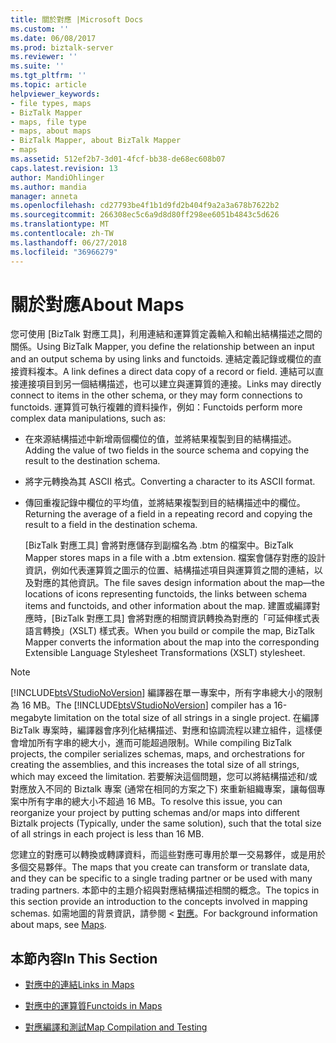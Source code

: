 ```yaml
---
title: 關於對應 |Microsoft Docs
ms.custom: ''
ms.date: 06/08/2017
ms.prod: biztalk-server
ms.reviewer: ''
ms.suite: ''
ms.tgt_pltfrm: ''
ms.topic: article
helpviewer_keywords:
- file types, maps
- BizTalk Mapper
- maps, file type
- maps, about maps
- BizTalk Mapper, about BizTalk Mapper
- maps
ms.assetid: 512ef2b7-3d01-4fcf-bb38-de68ec608b07
caps.latest.revision: 13
author: MandiOhlinger
ms.author: mandia
manager: anneta
ms.openlocfilehash: cd27793be4f1b1d9fd2b404f9a2a3a678b7622b2
ms.sourcegitcommit: 266308ec5c6a9d8d80ff298ee6051b4843c5d626
ms.translationtype: MT
ms.contentlocale: zh-TW
ms.lasthandoff: 06/27/2018
ms.locfileid: "36966279"
---
```

# <a name="about-maps"></a><span data-ttu-id="519d9-102">關於對應</span><span class="sxs-lookup"><span data-stu-id="519d9-102">About Maps</span></span>
<span data-ttu-id="519d9-103">您可使用 [BizTalk 對應工具]，利用連結和運算質定義輸入和輸出結構描述之間的關係。</span><span class="sxs-lookup"><span data-stu-id="519d9-103">Using BizTalk Mapper, you define the relationship between an input and an output schema by using links and functoids.</span></span> <span data-ttu-id="519d9-104">連結定義記錄或欄位的直接資料複本。</span><span class="sxs-lookup"><span data-stu-id="519d9-104">A link defines a direct data copy of a record or field.</span></span> <span data-ttu-id="519d9-105">連結可以直接連接項目到另一個結構描述，也可以建立與運算質的連接。</span><span class="sxs-lookup"><span data-stu-id="519d9-105">Links may directly connect to items in the other schema, or they may form connections to functoids.</span></span> <span data-ttu-id="519d9-106">運算質可執行複雜的資料操作，例如：</span><span class="sxs-lookup"><span data-stu-id="519d9-106">Functoids perform more complex data manipulations, such as:</span></span>  
  
- <span data-ttu-id="519d9-107">在來源結構描述中新增兩個欄位的值，並將結果複製到目的結構描述。</span><span class="sxs-lookup"><span data-stu-id="519d9-107">Adding the value of two fields in the source schema and copying the result to the destination schema.</span></span>  
  
- <span data-ttu-id="519d9-108">將字元轉換為其 ASCII 格式。</span><span class="sxs-lookup"><span data-stu-id="519d9-108">Converting a character to its ASCII format.</span></span>  
  
- <span data-ttu-id="519d9-109">傳回重複記錄中欄位的平均值，並將結果複製到目的結構描述中的欄位。</span><span class="sxs-lookup"><span data-stu-id="519d9-109">Returning the average of a field in a repeating record and copying the result to a field in the destination schema.</span></span>  
  
  <span data-ttu-id="519d9-110">[BizTalk 對應工具] 會將對應儲存到副檔名為 .btm 的檔案中。</span><span class="sxs-lookup"><span data-stu-id="519d9-110">BizTalk Mapper stores maps in a file with a .btm extension.</span></span> <span data-ttu-id="519d9-111">檔案會儲存對應的設計資訊，例如代表運算質之圖示的位置、結構描述項目與運算質之間的連結，以及對應的其他資訊。</span><span class="sxs-lookup"><span data-stu-id="519d9-111">The file saves design information about the map—the locations of icons representing functoids, the links between schema items and functoids, and other information about the map.</span></span> <span data-ttu-id="519d9-112">建置或編譯對應時，[BizTalk 對應工具] 會將對應的相關資訊轉換為對應的「可延伸樣式表語言轉換」(XSLT) 樣式表。</span><span class="sxs-lookup"><span data-stu-id="519d9-112">When you build or compile the map, BizTalk Mapper converts the information about the map into the corresponding Extensible Language Stylesheet Transformations (XSLT) stylesheet.</span></span>  
  
> [!NOTE]
>  <span data-ttu-id="519d9-113">[!INCLUDE[btsVStudioNoVersion](../includes/btsvstudionoversion-md.md)] 編譯器在單一專案中，所有字串總大小的限制為 16 MB。</span><span class="sxs-lookup"><span data-stu-id="519d9-113">The [!INCLUDE[btsVStudioNoVersion](../includes/btsvstudionoversion-md.md)] compiler has a 16-megabyte limitation on the total size of all strings in a single project.</span></span> <span data-ttu-id="519d9-114">在編譯 BizTalk 專案時，編譯器會序列化結構描述、對應和協調流程以建立組件，這樣便會增加所有字串的總大小，進而可能超過限制。</span><span class="sxs-lookup"><span data-stu-id="519d9-114">While compiling BizTalk projects, the compiler serializes schemas, maps, and orchestrations for creating the assemblies, and this increases the total size of all strings, which may exceed the limitation.</span></span> <span data-ttu-id="519d9-115">若要解決這個問題，您可以將結構描述和/或對應放入不同的 Biztalk 專案 (通常在相同的方案之下) 來重新組織專案，讓每個專案中所有字串的總大小不超過 16 MB。</span><span class="sxs-lookup"><span data-stu-id="519d9-115">To resolve this issue, you can reorganize your project by putting schemas and/or maps into different Biztalk projects (Typically, under the same solution), such that  the total size of all strings in each project is less than 16 MB.</span></span>  
  
 <span data-ttu-id="519d9-116">您建立的對應可以轉換或轉譯資料，而這些對應可專用於單一交易夥伴，或是用於多個交易夥伴。</span><span class="sxs-lookup"><span data-stu-id="519d9-116">The maps that you create can transform or translate data, and they can be specific to a single trading partner or be used with many trading partners.</span></span> <span data-ttu-id="519d9-117">本節中的主題介紹與對應結構描述相關的概念。</span><span class="sxs-lookup"><span data-stu-id="519d9-117">The topics in this section provide an introduction to the concepts involved in mapping schemas.</span></span> <span data-ttu-id="519d9-118">如需地圖的背景資訊，請參閱 <<c0> [ 對應](../core/maps.md)。</span><span class="sxs-lookup"><span data-stu-id="519d9-118">For background information about maps, see [Maps](../core/maps.md).</span></span>  
  
## <a name="in-this-section"></a><span data-ttu-id="519d9-119">本節內容</span><span class="sxs-lookup"><span data-stu-id="519d9-119">In This Section</span></span>  
  
-   [<span data-ttu-id="519d9-120">對應中的連結</span><span class="sxs-lookup"><span data-stu-id="519d9-120">Links in Maps</span></span>](../core/links-in-maps.md)  
  
-   [<span data-ttu-id="519d9-121">對應中的運算質</span><span class="sxs-lookup"><span data-stu-id="519d9-121">Functoids in Maps</span></span>](../core/functoids-in-maps.md)  
  
-   [<span data-ttu-id="519d9-122">對應編譯和測試</span><span class="sxs-lookup"><span data-stu-id="519d9-122">Map Compilation and Testing</span></span>](../core/map-compilation-and-testing.md)